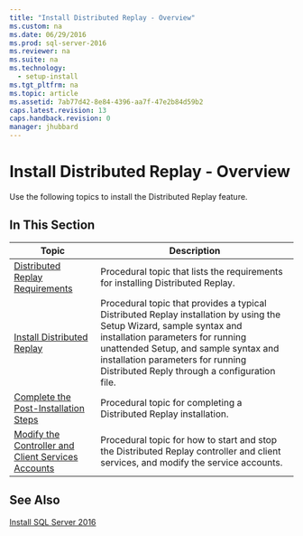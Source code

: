 ```yaml
---
title: "Install Distributed Replay - Overview"
ms.custom: na
ms.date: 06/29/2016
ms.prod: sql-server-2016
ms.reviewer: na
ms.suite: na
ms.technology: 
  - setup-install
ms.tgt_pltfrm: na
ms.topic: article
ms.assetid: 7ab77d42-8e84-4396-aa7f-47e2b84d59b2
caps.latest.revision: 13
caps.handback.revision: 0
manager: jhubbard
---
```

# Install Distributed Replay - Overview
Use the following topics to install the Distributed Replay feature.  
  
## In This Section  
  
|Topic|Description|  
|-----------|-----------------|  
|[Distributed Replay Requirements](../../Topics/TopicNameNotContainA/Distributed-Replay-Requirements.md)|Procedural topic that lists the requirements for installing Distributed Replay.|  
|[Install Distributed Replay](../../Topics/TopicNameNotContainA/Install-Distributed-Replay.md)|Procedural topic that provides a typical Distributed Replay installation by using the Setup Wizard, sample syntax and installation parameters for running unattended Setup, and sample syntax and installation parameters for running Distributed Reply through a configuration file.|  
|[Complete the Post-Installation Steps](../../Topics/TopicNameNotContainA/Complete-the-Post-Installation-Steps.md)|Procedural topic for completing a Distributed Replay installation.|  
|[Modify the Controller and Client Services Accounts](../../Topics/TopicNameNotContainA/Modify-the-Controller-and-Client-Services-Accounts.md)|Procedural topic for how to start and stop the Distributed Replay controller and client services, and modify the service accounts.|  
  
## See Also  
 [Install SQL Server 2016](../../Topics/TopicNameNotContainA/Install-SQL-Server-2016.md)